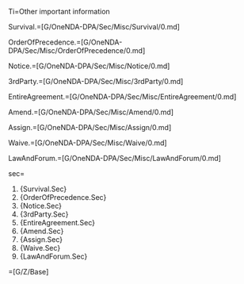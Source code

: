 

Ti=Other important information

Survival.=[G/OneNDA-DPA/Sec/Misc/Survival/0.md]

OrderOfPrecedence.=[G/OneNDA-DPA/Sec/Misc/OrderOfPrecedence/0.md]

Notice.=[G/OneNDA-DPA/Sec/Misc/Notice/0.md]

3rdParty.=[G/OneNDA-DPA/Sec/Misc/3rdParty/0.md]

EntireAgreement.=[G/OneNDA-DPA/Sec/Misc/EntireAgreement/0.md]

Amend.=[G/OneNDA-DPA/Sec/Misc/Amend/0.md]

Assign.=[G/OneNDA-DPA/Sec/Misc/Assign/0.md]

Waive.=[G/OneNDA-DPA/Sec/Misc/Waive/0.md]

LawAndForum.=[G/OneNDA-DPA/Sec/Misc/LawAndForum/0.md]

sec=<ol><li>{Survival.Sec}</li><li>{OrderOfPrecedence.Sec}</li><li>{Notice.Sec}</li><li>{3rdParty.Sec}</li><li>{EntireAgreement.Sec}</li><li>{Amend.Sec}</li><li>{Assign.Sec}</li><li>{Waive.Sec}</li><li>{LawAndForum.Sec}</li></ol>

=[G/Z/Base]
